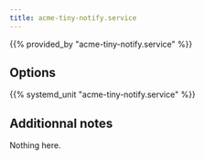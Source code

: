 ```yaml
---
title: acme-tiny-notify.service
---
```


{{% provided_by "acme-tiny-notify.service" %}}

## Options

{{% systemd_unit "acme-tiny-notify.service" %}}

## Additionnal notes

Nothing here.